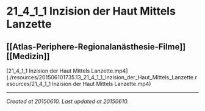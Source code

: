 # 21_4_1_1 Inzision der Haut Mittels Lanzette
 [[Atlas-Periphere-Regionalanästhesie-Filme]] [[Medizin]] 
---



[21\_4\_1\_1 Inzision der Haut Mittels Lanzette.mp4](./resources/201506101735.13_21_4_1_1_Inzision_der_Haut_Mittels_Lanzette.resources/21_4_1_1 Inzision der Haut Mittels Lanzette.mp4)

---

_Created at 20150610._
_Last updated at 20150610._



